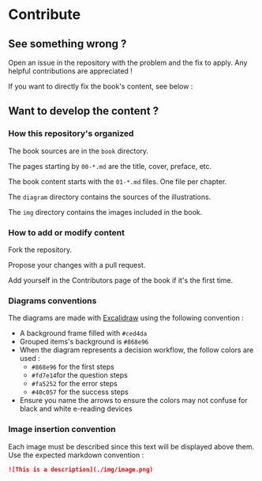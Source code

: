 # Contribute

## See something wrong ?

Open an issue in the repository with the problem and the fix to apply. Any helpful contributions are appreciated !

If you want to directly fix the book's content, see below :

## Want to develop the content ?

### How this repository's organized

The book sources are in the `book` directory.

The pages starting by `00-*.md` are the title, cover, preface, etc.

The book content starts with the `01-*.md` files. One file per chapter.

The `diagram` directory contains the sources of the illustrations.

The `img` directory contains the images included in the book.

### How to add or modify content

Fork the repository.

Propose your changes with a pull request.

Add yourself in the Contributors page of the book if it's the first time.

### Diagrams conventions

The diagrams are made with [Excalidraw](https://excalidraw.com/) using the following convention :

- A background frame filled with `#ced4da`
- Grouped items's background is `#868e96`
- When the diagram represents a decision workflow, the follow colors are used :
	+ `#868e96` for the first steps
	+ `#fd7e14`for the question steps
	+ `#fa5252` for the error steps
	+ `#40c057` for the success steps
- Ensure you name the arrows to ensure the colors may not confuse for black and white e-reading devices

### Image insertion convention

Each image must be described since this text will be displayed above them. Use the expected markdown convention :

```markdown
![This is a description](./img/image.png)
```

